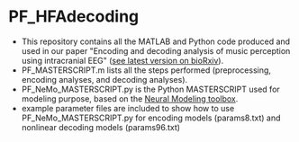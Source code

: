 # PF_HFAdecoding
- This repository contains all the MATLAB and Python code produced and used in our paper "Encoding and decoding analysis of music perception using intracranial EEG" ([see latest version on bioRxiv](https://www.biorxiv.org/content/10.1101/2022.01.27.478085v2)).
- PF_MASTERSCRIPT.m lists all the steps performed (preprocessing, encoding analyses, and decoding analyses).
- PF_NeMo_MASTERSCRIPT.py is the Python MASTERSCRIPT used for modeling purpose, based on the [Neural Modeling toolbox](https://github.com/ludovicbellier/NeMo).
- example parameter files are included to show how to use PF_NeMo_MASTERSCRIPT.py for encoding models (params8.txt) and nonlinear decoding models (params96.txt)
